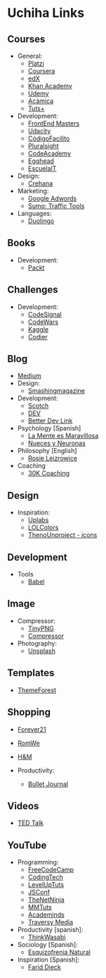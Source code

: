 # Uchiha Links

## Courses
* General:
  * [Platzi](https://platzi.com/)
  * [Coursera](https://es.coursera.org/)
  * [edX](https://www.edx.org/es)
  * [Khan Academy](https://es.khanacademy.org/)
  * [Udemy](https://www.udemy.com)
  * [Acámica](https://www.acamica.com/)
  * [Tuts+](https://tutsplus.com/)
* Development:
  * [FrontEnd Masters](https://frontendmasters.com/courses/)
  * [Udacity](https://www.udacity.com/)
  * [CódigoFacilito](https://codigofacilito.com/)
  * [Pluralsight](https://www.pluralsight.com/)
  * [CodeAcademy](https://www.codecademy.com/)
  * [Egghead](https://egghead.io/)
  * [EscuelaIT](https://escuela.it/)
* Design:
  * [Crehana](https://www.crehana.com/cursos/)
* Marketing:
  * [Google Adwords](https://adwords.google.com/intl/es_mx/home/tools/keyword-planner/)
  * [Sumo: Traffic Tools](https://sumo.com/)
* Languages:
  * [Duolingo](https://es.duolingo.com/)
## Books

* Development:
  * [Packt](https://www.packtpub.com/)

## Challenges
* Development:
  * [CodeSignal](https://codesignal.com/)
  * [CodeWars](https://www.codewars.com/)
  * [Kaggle](https://www.kaggle.com/)
  * [Codier](https://codier.io/)

## Blog
* [Medium](https://medium.com/)
* Design:
  * [Smashingmagazine](https://www.smashingmagazine.com/)
* Development:
  * [Scotch](https://scotch.io/)
  * [DEV](https://dev.to)
  * [Better Dev Link](https://betterdev.link/)
* Psychology [Spanish]
  * [La Mente es Maravillosa](https://lamenteesmaravillosa.com/)
  * [Nueces y Neuronas](http://www.nuecesyneuronas.com/)
* Philosophy [English]
  * [Rosie Leizrowice](https://www.rosieleizrowice.com/blog)
* Coaching
  * [30K Coaching](https://www.30kcoaching.com/)

## Design
* Inspiration:
  * [Uplabs](https://www.uplabs.com/)
  * [LOLColors](https://www.webdesignrankings.com/resources/lolcolors/)
  * [ThenoUnproject - icons](https://thenounproject.com/)

## Development
* Tools
  * [Babel](https://babeljs.io/)

## Image
* Compressor:
  * [TinyPNG](https://tinypng.com/)
  * [Compressor](https://compressor.io/)
* Photography:
  * [Unsplash](https://unsplash.com/)

## Templates
* [ThemeForest](https://themeforest.net/)

## Shopping
* [Forever21](http://www.forever21.com/mx/)
* [RomWe](https://es.romwe.com/)
* [H&M](https://www.hm.com/)

* Productivity:
  * [Bullet Journal](https://bulletjournal.com/)

## Videos
* [TED Talk](https://www.ted.com/)

## YouTube
* Programming:
  * [FreeCodeCamp](https://www.youtube.com/channel/UC8butISFwT-Wl7EV0hUK0BQ)
  * [CodingTech](https://www.youtube.com/channel/UCtxCXg-UvSnTKPOzLH4wJaQ)
  * [LevelUpTuts](https://www.youtube.com/channel/UCyU5wkjgQYGRB0hIHMwm2Sg)
  * [JSConf](https://www.youtube.com/channel/UCzoVCacndDCfGDf41P-z0iA)
  * [TheNetNinja](https://www.youtube.com/channel/UCW5YeuERMmlnqo4oq8vwUpg)
  * [MMTuts](https://www.youtube.com/channel/UCzyuZJ8zZ-Lhfnz41DG5qLw)
  * [Academinds](https://www.youtube.com/channel/UCSJbGtTlrDami-tDGPUV9-w)
  * [Traversy Media](https://www.youtube.com/channel/UC29ju8bIPH5as8OGnQzwJyA)
* Productivity [spanish]:
  * [ThinkWasabi](https://www.youtube.com/channel/UCSpGsUDywYonSOJuQnpA-Lw)
* Sociology [Spanish]:
  * [Esquizofrenia Natural](https://www.youtube.com/channel/UCf_MY8uWjWH8gwzFK6vCAmg)
* Inspiration [Spanish]:
  * [Farid Dieck](https://www.youtube.com/channel/UC83J3suUsNnOacIkqOyKvhw)
